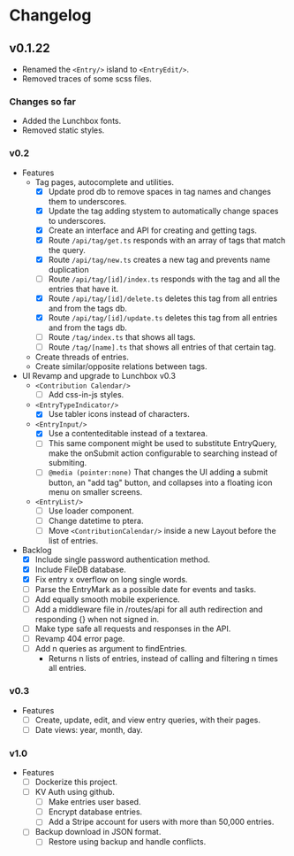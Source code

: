 # Changelog

## v0.1.22

- Renamed the `<Entry/>` island to `<EntryEdit/>`.
- Removed traces of some scss files.

### Changes so far

- Added the Lunchbox fonts.
- Removed static styles.

### v0.2

  - Features
    - Tag pages, autocomplete and utilities.
      - [x] Update prod db to remove spaces in tag names and changes them to underscores.
      - [x] Update the tag adding stystem to automatically change spaces to underscores.
      - [x] Create an interface and API for creating and getting tags.
      - [x] Route `/api/tag/get.ts` responds with an array of tags that match the query.
      - [x] Route `/api/tag/new.ts` creates a new tag and prevents name duplication
      - [ ] Route `/api/tag/[id]/index.ts` responds with the tag and all the entries that have it.
      - [x] Route `/api/tag/[id]/delete.ts` deletes this tag from all entries and from the tags db.
      - [x] Route `/api/tag/[id]/update.ts` deletes this tag from all entries and from the tags db.
      - [ ] Route `/tag/index.ts` that shows all tags.
      - [ ] Route `/tag/[name].ts` that shows all entries of that certain tag.
    - Create threads of entries.
    - Create similar/opposite relations between tags.
  - UI Revamp and upgrade to Lunchbox v0.3
    - `<Contribution Calendar/>`
      - [ ] Add css-in-js styles.
    - `<EntryTypeIndicator/>`
      - [x] Use tabler icons instead of characters.
    - `<EntryInput/>`
      - [x] Use a contenteditable instead of a textarea.
      - [ ] This same component might be used to substitute EntryQuery, make the onSubmit action configurable to searching instead of submiting.
      - [ ] `@media (pointer:none)` That changes the UI adding a submit button, an "add tag" button, and collapses into a floating icon menu on smaller screens.
    - `<EntryList/>`
      - [ ] Use loader component.
      - [ ] Change datetime to ptera.
      - [ ] Move `<ContributionCalendar/>` inside a new Layout before the list of entries.
  - Backlog
    - [x] Include single password authentication method.
    - [x] Include FileDB database.
    - [x] Fix entry x overflow on long single words.
    - [ ] Parse the EntryMark as a possible date for events and tasks.
    - [ ] Add equally smooth mobile experience.
    - [ ] Add a middleware file in /routes/api for all auth redirection and responding {} when not signed in.
    - [ ] Make type safe all requests and responses in the API.
    - [ ] Revamp 404 error page.
    - [ ] Add n queries as argument to findEntries.
      - Returns n lists of entries, instead of calling and filtering n times all entries.

### v0.3

- Features
  - [ ] Create, update, edit, and view entry queries, with their pages.
  - [ ] Date views: year, month, day.

### v1.0

- Features
  - [ ] Dockerize this project.
  - [ ] KV Auth using github.
    - [ ] Make entries user based.
    - [ ] Encrypt database entries.
    - [ ] Add a Stripe account for users with more than 50,000 entries.
  - [ ] Backup download in JSON format.
    - [ ] Restore using backup and handle conflicts.